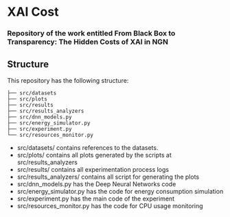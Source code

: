 # XAI Cost

### Repository of the work entitled From Black Box to Transparency: The Hidden Costs of XAI in NGN

## Structure

This repository has the following structure:
```
├── src/datasets
├── src/plots
├── src/results
├── src/results_analyzers
├── src/dnn_models.py
├── src/energy_simulator.py
├── src/experiment.py
└── src/resources_monitor.py
```

- src/datasets/ contains references to the datasets.
- src/plots/ contains all plots generated by the scripts at src/results_analyzers
- src/results/ contains all experimentation process logs
- src/results_analyzers/ contains all script for generating the plots
- src/dnn_models.py has the Deep Neural Networks code
- src/energy_simulator.py has the code for energy consumption simulation
- src/experiment.py has the main code of the experiment
- src/resources_monitor.py has the code for CPU usage monitoring